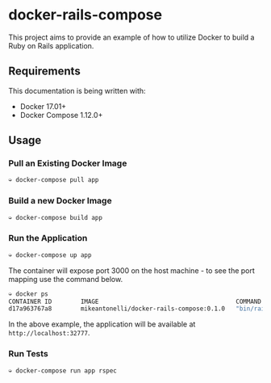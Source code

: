 # docker-rails-compose

This project aims to provide an example of how to utilize Docker to build a Ruby on Rails application.

## Requirements

This documentation is being written with:

* Docker 17.01+
* Docker Compose 1.12.0+

## Usage

### Pull an Existing Docker Image

```bash
➭ docker-compose pull app
```

### Build a new Docker Image

```bash
➭ docker-compose build app
```

### Run the Application

```bash
➭ docker-compose up app
```

The container will expose port 3000 on the host machine - to see the port mapping use the command below.

```bash
➭ docker ps
CONTAINER ID        IMAGE                                      COMMAND                  CREATED             STATUS              PORTS                     NAMES
d17a963767a8        mikeantonelli/docker-rails-compose:0.1.0   "bin/rails s -b 0.0.…"   11 seconds ago      Up 14 seconds       0.0.0.0:32777->3000/tcp   docker-rails-compose_app_1
```

In the above example, the application will be available at `http://localhost:32777`.

### Run Tests

```bash
➭ docker-compose run app rspec
```
